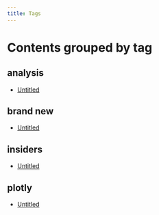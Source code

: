 ```yaml
---
title: Tags
---
```


# Contents grouped by tag



## <span class="tag">analysis</span>

  * [Untitled](user-guide/md-analysis/ramachandran-plots.md)

 


## <span class="tag">brand new</span>

  * [Untitled](reference/pdb-file-manipulation.md)

 


## <span class="tag">insiders</span>

  * [Untitled](reference/pdb-file-manipulation.md)

 


## <span class="tag">plotly</span>

  * [Untitled](user-guide/md-analysis/ramachandran-plots.md)

 
